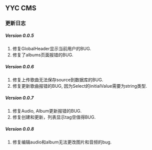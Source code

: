 ## YYC CMS

### 更新日志

##### Version 0.0.5
1. 修复GlobalHeader显示当前用户的BUG.
2. 修复了albums页面报错的BUG.

##### Version 0.0.6
1. 修复上传歌曲无法保存source到数据库的BUG.
2. 修复更新歌曲报错的BUG, 因为Select的initialValue需要为string类型.

##### Version 0.0.7
1. 修复Audio, Album更新报错的BUG.
2. 修复创建和更新，列表显示tag空值得BUG.

##### Version 0.0.8
1. 修复编辑audio和album无法更改图片和音频的bug.